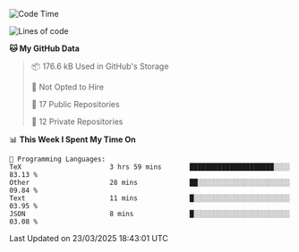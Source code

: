 <!--START_SECTION:waka-->
![Code Time](http://img.shields.io/badge/Code%20Time-1%2C083%20hrs%2015%20mins-blue)

![Lines of code](https://img.shields.io/badge/From%20Hello%20World%20I%27ve%20Written-222.6%20thousand%20lines%20of%20code-blue)

**🐱 My GitHub Data** 

> 📦 176.6 kB Used in GitHub's Storage 
 > 
> 🚫 Not Opted to Hire
 > 
> 📜 17 Public Repositories 
 > 
> 🔑 12 Private Repositories 
 > 
📊 **This Week I Spent My Time On** 

```text
💬 Programming Languages: 
TeX                      3 hrs 59 mins       █████████████████████░░░░   83.13 % 
Other                    28 mins             ██░░░░░░░░░░░░░░░░░░░░░░░   09.84 % 
Text                     11 mins             █░░░░░░░░░░░░░░░░░░░░░░░░   03.95 % 
JSON                     8 mins              █░░░░░░░░░░░░░░░░░░░░░░░░   03.08 % 
```


 Last Updated on 23/03/2025 18:43:01 UTC
<!--END_SECTION:waka-->

